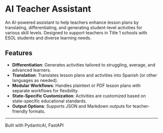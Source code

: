 # AI Teacher Assistant

An AI-powered assistant to help teachers enhance lesson plans by translating, differentiating, and generating student-level activities for various skill levels. Designed to support teachers in Title 1 schools with ESOL students and diverse learning needs.

## Features

- **Differentiation**: Generates activities tailored to struggling, average, and advanced learners.
- **Translation**: Translates lesson plans and activities into Spanish (or other languages as needed).
- **Modular Workflows**: Handles plaintext or PDF lesson plans with separate workflows for flexibility.
- **State-Specific Customization**: Activities are customized based on state-specific educational standards.
- **Output Options**: Supports JSON and Markdown outputs for teacher-friendly formats.

---

Built with PydanticAI, FastAPI